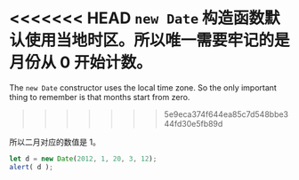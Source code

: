 <<<<<<< HEAD
`new Date` 构造函数默认使用当地时区。所以唯一需要牢记的是月份从 0 开始计数。
=======
The `new Date` constructor uses the local time zone. So the only important thing to remember is that months start from zero.
>>>>>>> 5e9eca374f644ea85c7d548bbe344fd30e5fb89d

所以二月对应的数值是 1。

```js run
let d = new Date(2012, 1, 20, 3, 12);
alert( d );
```
